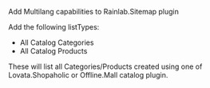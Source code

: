 Add Multilang capabilities to Rainlab.Sitemap plugin

Add the following listTypes:

- All Catalog Categories
- All Catalog Products

These will list all Categories/Products created using one of Lovata.Shopaholic or Offline.Mall catalog plugin.

